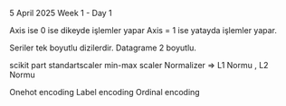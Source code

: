 5 April 2025 
Week 1 - Day 1

Axis ise 0 ise dikeyde işlemler yapar Axis = 1 ise yatayda işlemler yapar.

Seriler tek boyutlu dizilerdir.
Datagrame 2 boyutlu.

scikit part
standartscaler
min-max scaler
Normalizer => L1 Normu , L2 Normu

Onehot encoding
Label encoding
Ordinal encoding